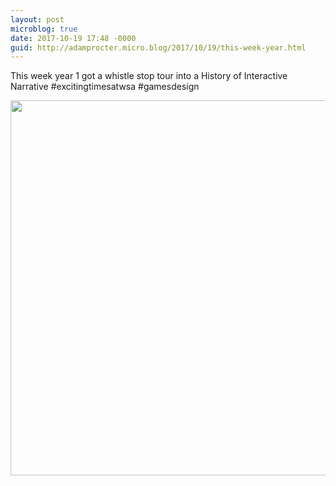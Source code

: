 ```yaml
---
layout: post
microblog: true
date: 2017-10-19 17:48 -0000
guid: http://adamprocter.micro.blog/2017/10/19/this-week-year.html
---
```

This week year 1 got a whistle stop tour into a History of Interactive Narrative #excitingtimesatwsa #gamesdesign

<img src="http://discursive.adamprocter.co.uk/uploads/2017/e4d8c8dc0e.jpg" width="600" height="600" />
